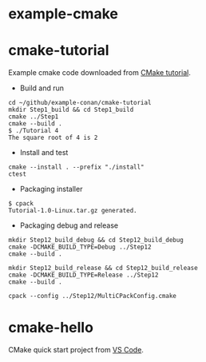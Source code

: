 example-cmake
=================================
# cmake-tutorial
Example cmake code downloaded from [CMake tutorial](https://cmake.org/cmake/help/latest/guide/tutorial/index.html).
- Build and run
```shell
cd ~/github/example-conan/cmake-tutorial
mkdir Step1_build && cd Step1_build
cmake ../Step1
cmake --build .
$ ./Tutorial 4
The square root of 4 is 2
```
- Install and test
```shell
cmake --install . --prefix "./install"
ctest
```
- Packaging installer
```shell
$ cpack
Tutorial-1.0-Linux.tar.gz generated.
```
- Packaging debug and release
```shell
mkdir Step12_build_debug && cd Step12_build_debug
cmake -DCMAKE_BUILD_TYPE=Debug ../Step12
cmake --build .

mkdir Step12_build_release && cd Step12_build_release
cmake -DCMAKE_BUILD_TYPE=Release ../Step12
cmake --build .

cpack --config ../Step12/MultiCPackConfig.cmake
```
# cmake-hello
CMake quick start project from [VS Code](https://code.visualstudio.com/docs/cpp/cmake-quickstart).

